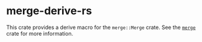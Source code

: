 <!---
Copyright (C) 2020 Robin Krahl <robin.krahl@ireas.org>
SPDX-License-Identifier: CC0-1.0
-->

# merge-derive-rs

This crate provides a derive macro for the `merge::Merge` crate. See the
[`merge`][`merge`] crate for more information.

[`merge`]: https://lib.rs/crates/merge
